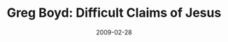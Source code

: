 ---
layout: media
category: media
title: "Greg Boyd: Difficult Claims of Jesus"
date: 2009-02-28
description: "Dr. Greg Boyd discusses some of the difficult claims of Jesus."
video: "http://s3.amazonaws.com/crossroads-media/other-media/video/Boyd2-2.mp4"
video-poster: "http://s3.amazonaws.com/crossroads-media/images/Boyd2-2-still.jpg"
---